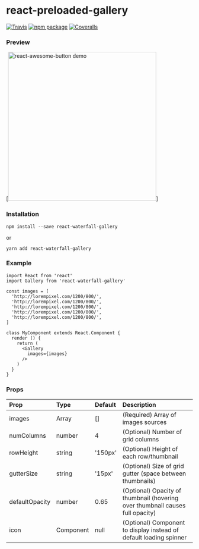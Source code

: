 # react-preloaded-gallery

[![Travis][build-badge]][build]
[![npm package][npm-badge]][npm]
[![Coveralls][coveralls-badge]][coveralls]

### Preview
[<img width="400" alt="react-awesome-button demo" src="http://www.johncanver.com/projects/react-waterfall-gallery/static/waterfall-example.gif">]


### Installation

`npm install --save react-waterfall-gallery`

or

`yarn add react-waterfall-gallery`

### Example

```
import React from 'react'
import Gallery from 'react-waterfall-gallery'

const images = [
  'http://lorempixel.com/1200/800/',
  'http://lorempixel.com/1200/800/',
  'http://lorempixel.com/1200/800/',
  'http://lorempixel.com/1200/800/',
  'http://lorempixel.com/1200/800/',
]

class MyComponent extends React.Component {
  render () {
    return (
      <Gallery
        images={images}
      />
    )
  }
}
```

### Props
| Prop  | Type  | Default  | Description  |
|:------|:------|:---------|:-------------|
| images | Array | [] | (Required) Array of images sources |
| numColumns | number | 4 | (Optional) Number of grid columns |
| rowHeight | string | '150px' | (Optional) Height of each row/thumbnail |
| gutterSize | string | '15px' | (Optional) Size of grid gutter (space between thumbnails) |
| defaultOpacity | number | 0.65 | (Optional) Opacity of thumbnail (hovering over thumbnail causes full opacity) |
| icon | Component | null | (Optional) Component to display instead of default loading spinner |

[build-badge]: https://img.shields.io/travis/user/repo/master.png?style=flat-square
[build]: https://travis-ci.org/user/repo

[npm-badge]: https://img.shields.io/npm/v/npm-package.png?style=flat-square
[npm]: https://www.npmjs.org/package/npm-package

[coveralls-badge]: https://img.shields.io/coveralls/user/repo/master.png?style=flat-square
[coveralls]: https://coveralls.io/github/user/repo
